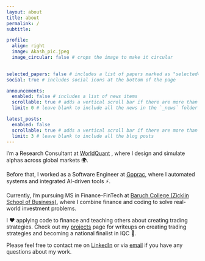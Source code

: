 ```yaml
---
layout: about
title: about
permalink: /
subtitle: 

profile:
  align: right
  image: Akash_pic.jpeg
  image_circular: false # crops the image to make it circular
  

selected_papers: false # includes a list of papers marked as "selected={true}"
social: true # includes social icons at the bottom of the page

announcements:
  enabled: false # includes a list of news items
  scrollable: true # adds a vertical scroll bar if there are more than 3 news items
  limit: 0 # leave blank to include all the news in the `_news` folder

latest_posts:
  enabled: false
  scrollable: true # adds a vertical scroll bar if there are more than 3 new posts items
  limit: 3 # leave blank to include all the blog posts
---
```


I’m a Research Consultant at [WorldQuant](https://www.worldquant.com/brain/) , where I design and simulate alphas across global markets 🌍.

Before that, I worked as a Software Engineer at [Goprac](https://goprac.com/), where I automated systems and integrated AI-driven tools ⚡.

Currently, I’m pursuing  MS in Finance-FinTech at [Baruch College (Zicklin School of Business)](https://www.baruch.cuny.edu/), where I combine finance and coding to solve real-world investment problems.

I ❤️ applying code to finance and teaching others about creating trading strategies. Check out my [projects](/ai-folio/projects/) page for writeups on creating trading strategies and becoming a national finalist in IQC 🚀.

Please feel free to contact me on [LinkedIn](https://www.linkedin.com/in/karmakarakash659/) or via [email](mailto:glazar.karmakarakash659@gmail.com) if you have any questions about my work.


<!--  [Font Awesome icons](https://fontawesome.com/)  [Academicons](https://jpswalsh.github.io/academicons/) -->
